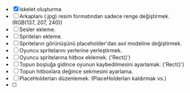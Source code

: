 - [x] Iskelet oluşturma
- [ ] Arkaplanı (.jpg) resim formatından sadece renge değiştirmek. (RGB(137, 207, 240))
- [ ] Sesler ekleme.
- [ ] Spriteları ekleme.
- [ ] Spriteların görünüşünü placeholder'dan asıl modeline değiştirmek.
- [ ] Oyuncu spritelarını yerlerine yerleştirmek.
- [ ] Oyuncu spritelarına hitbox eklemek. ('Rect()')
- [ ] Topun boşluğa gidince oyunun kaybedilmesini ayarlamak. ('Rect()')
- [ ] Topun hitboxlara değince sekmesini ayarlama.
- [ ] PlaceHolderları düzenlemek. (PlaceHolderları kaldırmak vs.)
- [ ] 
